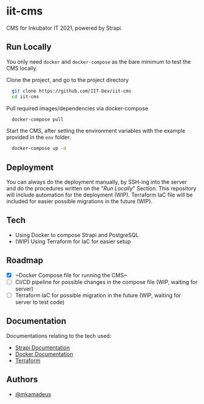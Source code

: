 # iit-cms

CMS for Inkubator IT 2021, powered by Strapi.

## Run Locally

You only need `docker` and `docker-compose` as the bare minimum to test the CMS locally.

Clone the project, and go to the project directory

```bash
  git clone https://github.com/IIT-Dev/iit-cms
  cd iit-cms
```

Pull required images/dependencies via docker-compose

```bash
  docker-compose pull
```

Start the CMS, after setting the environment variables with the example provided in the `env` folder.

```bash
  docker-compose up -d
```

## Deployment

You can always do the deployment manually, by SSH-ing into the server and do the procedures written on the "_Run Locally_" Section.
This repository will include automation for the deployment (WIP).
Terraform IaC file will be included for easier possible migrations in the future (WIP).

## Tech

- Using Docker to compose Strapi and PostgreSQL
- (WIP) Using Terraform for IaC for easier setup

## Roadmap

- [x] ~Docker Compose file for running the CMS~
- [ ] CI/CD pipeline for possible changes in the compose file (WIP, waiting for server)
- [ ] Terraform IaC for possible migration in the future (WIP, waiting for server to test code)

## Documentation

Documentations relating to the tech used:

- [Strapi Documentation](https://strapi.io/documentation/developer-docs/latest/getting-started/introduction.html)
- [Docker Documentation](https://docs.docker.com/)
- [Terraform](https://www.terraform.io/)

## Authors

- [@mkamadeus](https://www.github.com/mkamadeus)
